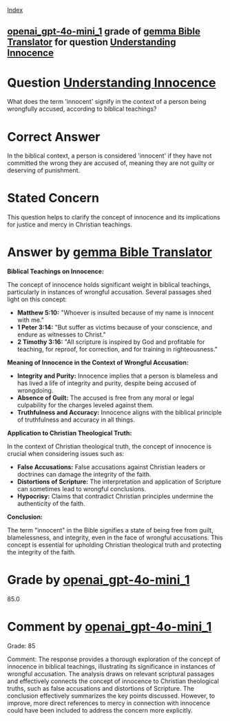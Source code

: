 
[Index](../../../../index.md)
## [openai_gpt-4o-mini_1](../../../grading_models/openai_gpt-4o-mini_1.md) grade of [gemma Bible Translator](../../../answering_models/gemma_Bible_Translator.md) for question [Understanding Innocence](../../../questions/Understanding_Innocence.md)

# Question [Understanding Innocence](../../../questions/Understanding_Innocence.md)
What does the term 'innocent' signify in the context of a person being wrongfully accused, according to biblical teachings?

# Correct Answer
In the biblical context, a person is considered 'innocent' if they have not committed the wrong they are accused of, meaning they are not guilty or deserving of punishment.

# Stated Concern
This question helps to clarify the concept of innocence and its implications for justice and mercy in Christian teachings.

# Answer by [gemma Bible Translator](../../../answering_models/gemma_Bible_Translator.md)
**Biblical Teachings on Innocence:**

The concept of innocence holds significant weight in biblical teachings, particularly in instances of wrongful accusation. Several passages shed light on this concept:

* **Matthew 5:10:** "Whoever is insulted because of my name is innocent with me."
* **1 Peter 3:14:** "But suffer as victims because of your conscience, and endure as witnesses to Christ."
* **2 Timothy 3:16:** "All scripture is inspired by God and profitable for teaching, for reproof, for correction, and for training in righteousness."

**Meaning of Innocence in the Context of Wrongful Accusation:**

* **Integrity and Purity:** Innocence implies that a person is blameless and has lived a life of integrity and purity, despite being accused of wrongdoing.
* **Absence of Guilt:** The accused is free from any moral or legal culpability for the charges leveled against them.
* **Truthfulness and Accuracy:** Innocence aligns with the biblical principle of truthfulness and accuracy in all things.

**Application to Christian Theological Truth:**

In the context of Christian theological truth, the concept of innocence is crucial when considering issues such as:

* **False Accusations:** False accusations against Christian leaders or doctrines can damage the integrity of the faith.
* **Distortions of Scripture:** The interpretation and application of Scripture can sometimes lead to wrongful conclusions.
* **Hypocrisy:** Claims that contradict Christian principles undermine the authenticity of the faith.

**Conclusion:**

The term "innocent" in the Bible signifies a state of being free from guilt, blamelessness, and integrity, even in the face of wrongful accusations. This concept is essential for upholding Christian theological truth and protecting the integrity of the faith.

# Grade by [openai_gpt-4o-mini_1](../../../grading_models/openai_gpt-4o-mini_1.md)
85.0

# Comment by [openai_gpt-4o-mini_1](../../../grading_models/openai_gpt-4o-mini_1.md)
Grade: 85

Comment: The response provides a thorough exploration of the concept of innocence in biblical teachings, illustrating its significance in instances of wrongful accusation. The analysis draws on relevant scriptural passages and effectively connects the concept of innocence to Christian theological truths, such as false accusations and distortions of Scripture. The conclusion effectively summarizes the key points discussed. However, to improve, more direct references to mercy in connection with innocence could have been included to address the concern more explicitly.
